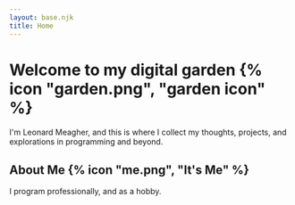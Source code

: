 ```yaml
---
layout: base.njk
title: Home
---
```


# Welcome to my digital garden {% icon "garden.png", "garden icon" %}

I'm Leonard Meagher, and this is where I collect my thoughts, projects, and explorations in programming and beyond.

## About Me {% icon "me.png", "It's Me" %}

I program professionally, and as a hobby.
